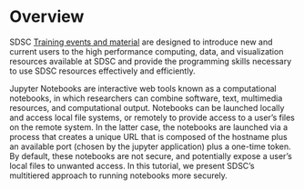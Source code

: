 # Overview

SDSC [Training events and material](https://www.sdsc.edu/education_and_training/training/index.html) are designed to introduce new and current users to the high performance computing, data, and visualization resources available at SDSC and provide the programming skills necessary to use SDSC resources effectively and efficiently.

Jupyter Notebooks are interactive web tools known as a computational notebooks, in which researchers can combine software, text, multimedia resources, and computational output. Notebooks can be launched locally and access local file systems, or remotely to provide access to a user’s files on the remote system. In the latter case, the notebooks are launched via a process that creates a unique URL that is composed of the hostname plus an available port (chosen by the jupyter application) plus a one-time token. By default, these notebooks are not secure, and potentially expose a user’s local files to unwanted access. In this tutorial, we present SDSC’s multitiered approach to running notebooks more securely.
